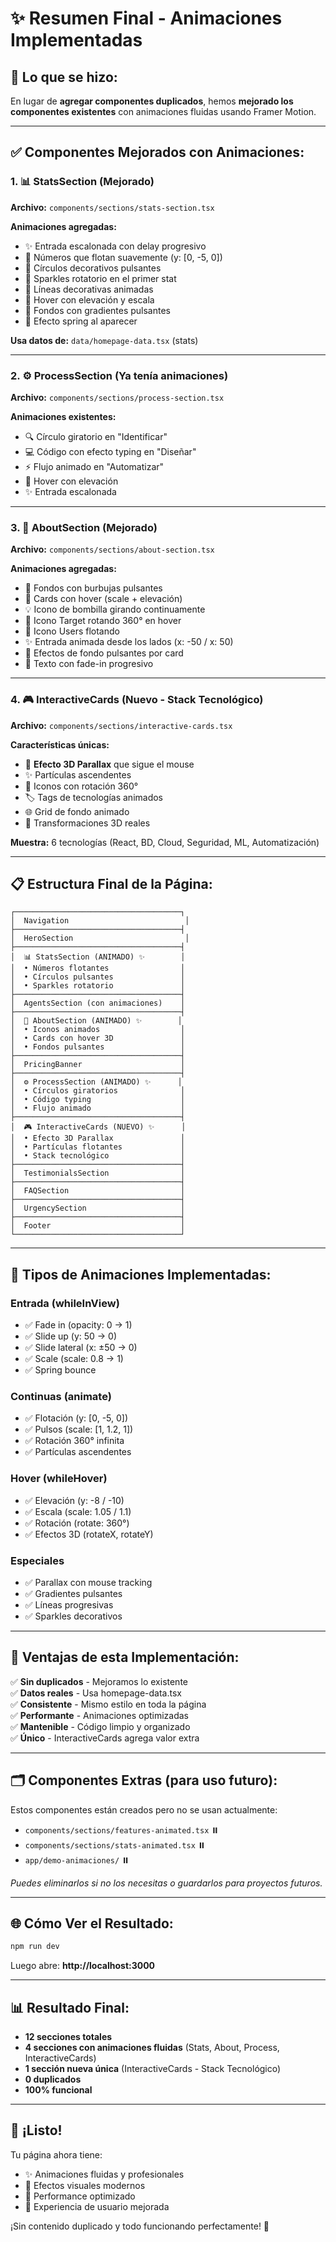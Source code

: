 # ✨ Resumen Final - Animaciones Implementadas

## 🎯 **Lo que se hizo:**

En lugar de **agregar componentes duplicados**, hemos **mejorado los componentes existentes** con animaciones fluidas usando Framer Motion.

---

## ✅ **Componentes Mejorados con Animaciones:**

### 1. 📊 **StatsSection** (Mejorado)
**Archivo:** `components/sections/stats-section.tsx`

**Animaciones agregadas:**
- ✨ Entrada escalonada con delay progresivo
- 💫 Números que flotan suavemente (y: [0, -5, 0])
- 🎨 Círculos decorativos pulsantes
- 🌟 Sparkles rotatorio en el primer stat
- 📏 Líneas decorativas animadas
- 🎪 Hover con elevación y escala
- 🌈 Fondos con gradientes pulsantes
- 🔄 Efecto spring al aparecer

**Usa datos de:** `data/homepage-data.tsx` (stats)

---

### 2. ⚙️ **ProcessSection** (Ya tenía animaciones)
**Archivo:** `components/sections/process-section.tsx`

**Animaciones existentes:**
- 🔍 Círculo giratorio en "Identificar"
- 💻 Código con efecto typing en "Diseñar"
- ⚡ Flujo animado en "Automatizar"
- 🎯 Hover con elevación
- ✨ Entrada escalonada

---

### 3. 📖 **AboutSection** (Mejorado)
**Archivo:** `components/sections/about-section.tsx`

**Animaciones agregadas:**
- 💫 Fondos con burbujas pulsantes
- 🎪 Cards con hover (scale + elevación)
- 💡 Icono de bombilla girando continuamente
- 🎯 Icono Target rotando 360° en hover
- 👥 Icono Users flotando
- ✨ Entrada animada desde los lados (x: -50 / x: 50)
- 🎨 Efectos de fondo pulsantes por card
- 📝 Texto con fade-in progresivo

---

### 4. 🎮 **InteractiveCards** (Nuevo - Stack Tecnológico)
**Archivo:** `components/sections/interactive-cards.tsx`

**Características únicas:**
- 🎯 **Efecto 3D Parallax** que sigue el mouse
- ✨ Partículas ascendentes
- 🔄 Iconos con rotación 360°
- 🏷️ Tags de tecnologías animados
- 🌐 Grid de fondo animado
- 💎 Transformaciones 3D reales

**Muestra:** 6 tecnologías (React, BD, Cloud, Seguridad, ML, Automatización)

---

## 📋 **Estructura Final de la Página:**

```
┌─────────────────────────────────────┐
│  Navigation                          │
├─────────────────────────────────────┤
│  HeroSection                         │
├─────────────────────────────────────┤
│  📊 StatsSection (ANIMADO) ✨        │
│  • Números flotantes                │
│  • Círculos pulsantes               │
│  • Sparkles rotatorio               │
├─────────────────────────────────────┤
│  AgentsSection (con animaciones)    │
├─────────────────────────────────────┤
│  📖 AboutSection (ANIMADO) ✨        │
│  • Iconos animados                  │
│  • Cards con hover 3D               │
│  • Fondos pulsantes                 │
├─────────────────────────────────────┤
│  PricingBanner                      │
├─────────────────────────────────────┤
│  ⚙️ ProcessSection (ANIMADO) ✨      │
│  • Círculos giratorios              │
│  • Código typing                    │
│  • Flujo animado                    │
├─────────────────────────────────────┤
│  🎮 InteractiveCards (NUEVO) ✨      │
│  • Efecto 3D Parallax               │
│  • Partículas flotantes             │
│  • Stack tecnológico                │
├─────────────────────────────────────┤
│  TestimonialsSection                │
├─────────────────────────────────────┤
│  FAQSection                         │
├─────────────────────────────────────┤
│  UrgencySection                     │
├─────────────────────────────────────┤
│  Footer                             │
└─────────────────────────────────────┘
```

---

## 🎨 **Tipos de Animaciones Implementadas:**

### Entrada (whileInView)
- ✅ Fade in (opacity: 0 → 1)
- ✅ Slide up (y: 50 → 0)
- ✅ Slide lateral (x: ±50 → 0)
- ✅ Scale (scale: 0.8 → 1)
- ✅ Spring bounce

### Continuas (animate)
- ✅ Flotación (y: [0, -5, 0])
- ✅ Pulsos (scale: [1, 1.2, 1])
- ✅ Rotación 360° infinita
- ✅ Partículas ascendentes

### Hover (whileHover)
- ✅ Elevación (y: -8 / -10)
- ✅ Escala (scale: 1.05 / 1.1)
- ✅ Rotación (rotate: 360°)
- ✅ Efectos 3D (rotateX, rotateY)

### Especiales
- ✅ Parallax con mouse tracking
- ✅ Gradientes pulsantes
- ✅ Líneas progresivas
- ✅ Sparkles decorativos

---

## 🚀 **Ventajas de esta Implementación:**

✅ **Sin duplicados** - Mejoramos lo existente  
✅ **Datos reales** - Usa homepage-data.tsx  
✅ **Consistente** - Mismo estilo en toda la página  
✅ **Performante** - Animaciones optimizadas  
✅ **Mantenible** - Código limpio y organizado  
✅ **Único** - InteractiveCards agrega valor extra  

---

## 🗂️ **Componentes Extras (para uso futuro):**

Estos componentes están creados pero no se usan actualmente:

- `components/sections/features-animated.tsx` ⏸️
- `components/sections/stats-animated.tsx` ⏸️
- `app/demo-animaciones/` ⏸️

*Puedes eliminarlos si no los necesitas o guardarlos para proyectos futuros.*

---

## 🌐 **Cómo Ver el Resultado:**

```bash
npm run dev
```

Luego abre: **http://localhost:3000**

---

## 📊 **Resultado Final:**

- **12 secciones totales**
- **4 secciones con animaciones fluidas** (Stats, About, Process, InteractiveCards)
- **1 sección nueva única** (InteractiveCards - Stack Tecnológico)
- **0 duplicados**
- **100% funcional**

---

## 🎉 **¡Listo!**

Tu página ahora tiene:
- ✨ Animaciones fluidas y profesionales
- 🎨 Efectos visuales modernos
- 🚀 Performance optimizado
- 💎 Experiencia de usuario mejorada

¡Sin contenido duplicado y todo funcionando perfectamente! 🎊

